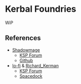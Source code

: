 # Kerbal Foundries

WiP

## References

* [Shadowmage](https://forum.kerbalspaceprogram.com/index.php?/profile/138730-shadowmage/)
	+ [KSP Forum](https://forum.kerbalspaceprogram.com/index.php?/topic/155056-*)
	+ [Github](https://github.com/shadowmage45/KerbalFoundries2)
* [lo-fi](https://forum.kerbalspaceprogram.com/index.php?/profile/111099-lo-fi/) & [Richard_Kerman](https://spacedock.info/profile/Richard_Kerman)
	+ [KSP Forum](https://forum.kerbalspaceprogram.com/index.php?/topic/75938-*)
	+ [Spacedock](https://spacedock.info/mod/334/Kerbal%20Foundries)
